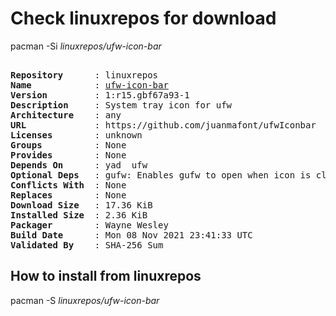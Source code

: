 # Check linuxrepos for download

pacman -Si *linuxrepos/ufw-icon-bar*

<div class="highlight"><pre class="highlight"><text>
<b>Repository</b>      : linuxrepos
<b>Name</b>            : <a href="../../x86_64/ufw-icon-bar-1:r15.gbf67a93-1-any.pkg.tar.zst">ufw-icon-bar</a>
<b>Version</b>         : 1:r15.gbf67a93-1
<b>Description</b>     : System tray icon for ufw
<b>Architecture</b>    : any
<b>URL</b>             : https://github.com/juanmafont/ufwIconbar
<b>Licenses</b>        : unknown
<b>Groups</b>          : None
<b>Provides</b>        : None
<b>Depends On</b>      : yad  ufw
<b>Optional Deps</b>   : gufw: Enables gufw to open when icon is clicked
<b>Conflicts With</b>  : None
<b>Replaces</b>        : None
<b>Download Size</b>   : 17.36 KiB
<b>Installed Size</b>  : 2.36 KiB
<b>Packager</b>        : Wayne Wesley <wayne6324@gmail.com>
<b>Build Date</b>      : Mon 08 Nov 2021 23:41:33 UTC
<b>Validated By</b>    : SHA-256 Sum
</text></pre></div>

## How to install from linuxrepos

pacman -S *linuxrepos/ufw-icon-bar*
